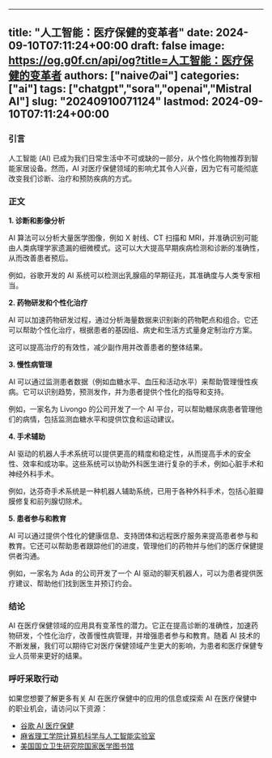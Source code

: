 
---
title: "人工智能：医疗保健的变革者"
date: 2024-09-10T07:11:24+00:00
draft: false
image: https://og.g0f.cn/api/og?title=人工智能：医疗保健的变革者
authors: ["naiveのai"]
categories: ["ai"]
tags: ["chatgpt","sora","openai","Mistral AI"]
slug: "20240910071124"
lastmod: 2024-09-10T07:11:24+00:00
---
### 引言

人工智能 (AI) 已成为我们日常生活中不可或缺的一部分，从个性化购物推荐到智能家居设备。然而，AI 对医疗保健领域的影响尤其令人兴奋，因为它有可能彻底改变我们诊断、治疗和预防疾病的方式。

### 正文

**1. 诊断和影像分析**

AI 算法可以分析大量医学图像，例如 X 射线、CT 扫描和 MRI，并准确识别可能由人类病理学家遗漏的细微模式。这可以大大提高早期疾病检测和诊断的准确性，从而改善患者预后。

例如，谷歌开发的 AI 系统可以检测出乳腺癌的早期征兆，其准确度与人类专家相当。

**2. 药物研发和个性化治疗**

AI 可以加速药物研发过程，通过分析海量数据来识别新的药物靶点和组合。它还可以帮助个性化治疗，根据患者的基因组、病史和生活方式量身定制治疗方案。

这可以提高治疗的有效性，减少副作用并改善患者的整体结果。

**3. 慢性病管理**

AI 可以通过监测患者数据（例如血糖水平、血压和活动水平）来帮助管理慢性疾病。它可以识别趋势，预测发作，并为患者提供个性化的指导和支持。

例如，一家名为 Livongo 的公司开发了一个 AI 平台，可以帮助糖尿病患者管理他们的病情，包括监测血糖水平和提供饮食和运动建议。

**4. 手术辅助**

AI 驱动的机器人手术系统可以提供更高的精度和稳定性，从而提高手术的安全性、效率和成功率。这些系统可以协助外科医生进行复杂的手术，例如心脏手术和神经外科手术。

例如，达芬奇手术系统是一种机器人辅助系统，已用于各种外科手术，包括心脏瓣膜修复和前列腺切除术。

**5. 患者参与和教育**

AI 可以通过提供个性化的健康信息、支持团体和远程医疗服务来提高患者参与和教育。它还可以帮助患者跟踪他们的进度，管理他们的药物并与他们的医疗保健提供者沟通。

例如，一家名为 Ada 的公司开发了一个 AI 驱动的聊天机器人，可以为患者提供医疗建议、帮助他们找到医生并预订约会。

### 结论

AI 在医疗保健领域的应用具有变革性的潜力。它正在提高诊断的准确性，加速药物研发，个性化治疗，改善慢性病管理，并增强患者参与和教育。随着 AI 技术的不断发展，我们可以期待它对医疗保健领域产生更大的影响，为患者和医疗保健专业人员带来更好的结果。

### 呼吁采取行动

如果您想要了解更多有关 AI 在医疗保健中的应用的信息或探索 AI 在医疗保健中的职业机会，请访问以下资源：

- [谷歌 AI 医疗保健](https://health.google/)
- [麻省理工学院计算机科学与人工智能实验室](https://www.csail.mit.edu/research/healthcare)
- [美国国立卫生研究院国家医学图书馆](https://www.ncbi.nlm.nih.gov/pmc/articles/PMC7399149/)